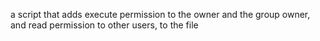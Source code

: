 a script that adds execute permission to the owner and the group owner, and read permission to other users, to the file 
